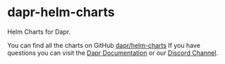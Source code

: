 # dapr-helm-charts
Helm Charts for Dapr. 

You can find all the charts on GitHub [dapr/helm-charts](https://github.com/dapr/helm-charts)
If you have questions you can visit the [Dapr Documentation](https://docs.dapr.io/) or our [Discord Channel](https://discord.com/invite/ptHhX6jc34). 

